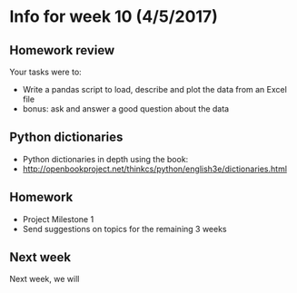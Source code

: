 # Info for week 10 (4/5/2017)

## Homework review

Your tasks were to:
* Write a pandas script to load, describe and plot the data from an Excel file
* bonus: ask and answer a good question about the data

## Python dictionaries
* Python dictionaries in depth using the book:
* http://openbookproject.net/thinkcs/python/english3e/dictionaries.html

## Homework

* Project Milestone 1
* Send suggestions on topics for the remaining 3 weeks

## Next week

Next week, we will
